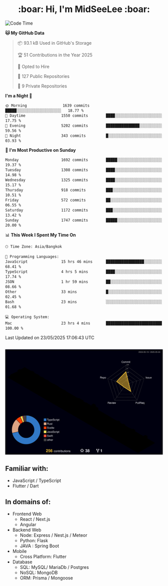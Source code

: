 <h1 align="center"> :boar: Hi, I'm MidSeeLee :boar:</h1>
 
<!--START_SECTION:waka-->
![Code Time](http://img.shields.io/badge/Code%20Time-2%2C921%20hrs%2016%20mins-blue)

**🐱 My GitHub Data** 

> 📦 93.1 kB Used in GitHub's Storage 
 > 
> 🏆 51 Contributions in the Year 2025
 > 
> 💼 Opted to Hire
 > 
> 📜 127 Public Repositories 
 > 
> 🔑 9 Private Repositories 
 > 
**I'm a Night 🦉** 

```text
🌞 Morning                1639 commits        █████░░░░░░░░░░░░░░░░░░░░   18.77 % 
🌆 Daytime                1550 commits        ████░░░░░░░░░░░░░░░░░░░░░   17.75 % 
🌃 Evening                5202 commits        ███████████████░░░░░░░░░░   59.56 % 
🌙 Night                  343 commits         █░░░░░░░░░░░░░░░░░░░░░░░░   03.93 % 
```
📅 **I'm Most Productive on Sunday** 

```text
Monday                   1692 commits        █████░░░░░░░░░░░░░░░░░░░░   19.37 % 
Tuesday                  1308 commits        ████░░░░░░░░░░░░░░░░░░░░░   14.98 % 
Wednesday                1325 commits        ████░░░░░░░░░░░░░░░░░░░░░   15.17 % 
Thursday                 918 commits         ███░░░░░░░░░░░░░░░░░░░░░░   10.51 % 
Friday                   572 commits         ██░░░░░░░░░░░░░░░░░░░░░░░   06.55 % 
Saturday                 1172 commits        ███░░░░░░░░░░░░░░░░░░░░░░   13.42 % 
Sunday                   1747 commits        █████░░░░░░░░░░░░░░░░░░░░   20.00 % 
```


📊 **This Week I Spent My Time On** 

```text
🕑︎ Time Zone: Asia/Bangkok

💬 Programming Languages: 
JavaScript               15 hrs 46 mins      █████████████████░░░░░░░░   68.41 % 
TypeScript               4 hrs 5 mins        ████░░░░░░░░░░░░░░░░░░░░░   17.74 % 
JSON                     1 hr 59 mins        ██░░░░░░░░░░░░░░░░░░░░░░░   08.66 % 
Other                    33 mins             █░░░░░░░░░░░░░░░░░░░░░░░░   02.45 % 
Bash                     23 mins             ░░░░░░░░░░░░░░░░░░░░░░░░░   01.68 % 

💻 Operating System: 
Mac                      23 hrs 4 mins       █████████████████████████   100.00 % 
```


 Last Updated on 23/05/2025 17:06:43 UTC
<!--END_SECTION:waka-->

##

![](./profile-3d-contrib/profile-night-rainbow.svg)

## Familiar with:
- JavaScript / TypeScript
- Flutter / Dart

## In domains of:
- Frontend Web
  - React / Next.js
  - Angular
- Backend Web
  - Node: Express / Nest.js / Meteor
  - Python: Flask
  - JAVA : Spring Boot
- Mobile
  - Cross Platform: Flutter
- Database
  - SQL: MySQL/ MariaDb / Postgres
  - NoSQL: MongoDB
  - ORM: Prisma / Mongoose
